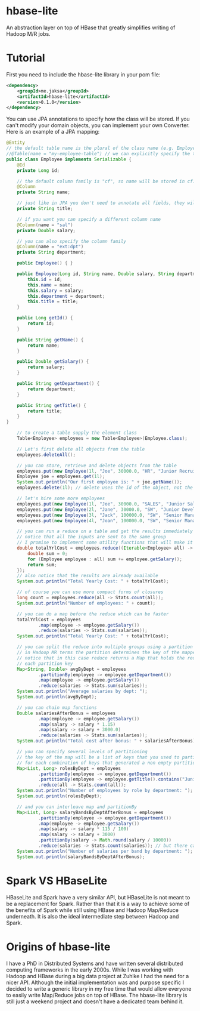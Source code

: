 # hbase-lite
An abstraction layer on top of HBase that greatly simplifies writing of Hadoop M/R jobs.

# Tutorial

First you need to include the hbase-lite library in your pom file:

```xml
<dependency>
    <groupId>me.jaksa</groupId>
    <artifactId>hbase-lite</artifactId>
    <version>0.1.0</version>
</dependency>
```

You can use JPA annotations to specify how the class will be stored. If you can't modify your domain objects, you can implement your own Converter.
Here is an example of a JPA mapping:

```java
@Entity
// the default table name is the plural of the class name (e.g. Employee -> Employees, MyClass -> MyClasses)
//@Table(name = "my-employee-table") // we can explicitly specify the table name here
public class Employee implements Serializable {
    @Id
    private Long id;

    // the default column family is "cf", so name will be stored in cf:name
    @Column
    private String name;

    // just like in JPA you don't need to annotate all fields, they will get picked up anyway
    private String title;

    // if you want you can specify a different column name
    @Column(name = "sal")
    private Double salary;

    // you can also specify the column family
    @Column(name = "ext:dpt")
    private String department;

    public Employee() { }

    public Employee(Long id, String name, Double salary, String department, String title) {
        this.id = id;
        this.name = name;
        this.salary = salary;
        this.department = department;
        this.title = title;
    }

    public Long getId() {
        return id;
    }

    public String getName() {
        return name;
    }

    public Double getSalary() {
        return salary;
    }

    public String getDepartment() {
        return department;
    }

    public String getTitle() {
        return title;
    }
}
```



```java
    // to create a table supply the element class
    Table<Employee> employees = new Table<Employee>(Employee.class);

    // Let's first delete all objects from the table
    employees.deleteAll();

    // you can store, retrieve and delete objects from the table
    employees.put(new Employee(1l, "Joe", 30000.0, "HR", "Junior Recruiter"));
    Employee joe = employees.get(1l);
    System.out.println("Our first employee is: " + joe.getName());
    employees.delete(1l); // delete uses the id of the object, not the object itself

    // let's hire some more employees
    employees.put(new Employee(1l, "Joe", 30000.0, "SALES", "Junior Salesman"));
    employees.put(new Employee(2l, "Jane", 30000.0, "SW", "Junior Developer"));
    employees.put(new Employee(3l, "Jack", 100000.0, "SW", "Senior Manager"));
    employees.put(new Employee(4l, "Joan", 100000.0, "SW", "Senior Manager"));

    // you can run a reduce on a table and get the results immediately
    // notice that all the inputs are sent to the same group
    // I promise to implement some utility functions that will make it easier to do a sum
    double totalYrlCost = employees.reduce((Iterable<Employee> all) -> {
        double sum = 0;
        for (Employee employee : all) sum += employee.getSalary();
        return sum;
    });
    // also notice that the results are already available
    System.out.println("Total Yearly Cost: " + totalYrlCost);

    // of course you can use more compact forms of closures
    long count = employees.reduce(all -> Stats.count(all));
    System.out.println("Number of employees: " + count);

    // you can do a map before the reduce which can be faster
    totalYrlCost = employees
            .map(employee -> employee.getSalary())
            .reduce(salaries -> Stats.sum(salaries));
    System.out.println("Total Yearly Cost: " + totalYrlCost);

    // you can split the reduce into multiple groups using a partition
    // in Hadoop MR terms the partition determines the key of the mapper output
    // notice that in this case reduce returns a Map that holds the reduce value for
    // each partition key
    Map<String, Double> avgByDept = employees
            .partitionBy(employee -> employee.getDepartment())
            .map(employee -> employee.getSalary())
            .reduce(salaries -> Stats.sum(salaries));
    System.out.println("Average salaries by dept: ");
    System.out.println(avgByDept);

    // you can chain map functions
    Double salariesAfterBonus = employees
            .map(employee -> employee.getSalary())
            .map(salary -> salary * 1.15)
            .map(salary -> salary + 3000.0)
            .reduce(salaries -> Stats.sum(salaries));
    System.out.println("Total cost after bonus: " + salariesAfterBonus);

    // you can specify several levels of partitioning
    // the key of the map will be a list of keys that you used to partition
    // for each combination of keys that generated a non empty partition there will be a map entry
    Map<List, Long> rolesByDept = employees
            .partitionBy(employee -> employee.getDepartment())
            .partitionBy(employee -> employee.getTitle().contains("Junior"))
            .reduce(all -> Stats.count(all));
    System.out.println("Number of employees by role by department: ");
    System.out.println(rolesByDept);

    // and you can interleave map and partitionBy
    Map<List, Long> salaryBandsByDeptAfterBonus = employees
            .partitionBy(employee -> employee.getDepartment())
            .map(employee -> employee.getSalary())
            .map(salary -> salary * 115 / 100)
            .map(salary -> salary + 3000)
            .partitionBy(salary -> Math.round(salary / 10000))
            .reduce(salaries -> Stats.count(salaries)); // but there can be only one reduce and it will trigger the execution
    System.out.println("Number of salaries per band by department: ");
    System.out.println(salaryBandsByDeptAfterBonus);
```

# Spark VS HBaseLite

HBaseLite and Spark have a very similar API, but HBaseLite is not meant to be a replacement for Spark. Rather than that
it is a way to achieve some of the benefits of Spark while still using HBase and Hadoop Map/Reduce underneath.
It is also the ideal intermediate step between Hadoop and Spark.


# Origins of hbase-lite

I have a PhD in Distributed Systems and have written several distributed computing
frameworks in the early 2000s. While I was working with Hadoop and HBase during a big data project
at Zuhlke I had the need for a nicer API. Although the initial implementation was and purpose specific I decided
to write a generic library in my free time that would allow everyone to easily write Map/Reduce jobs on top of HBase.
The hbase-lite library is still just a weekend project and doesn't have a dedicated team behind it.
